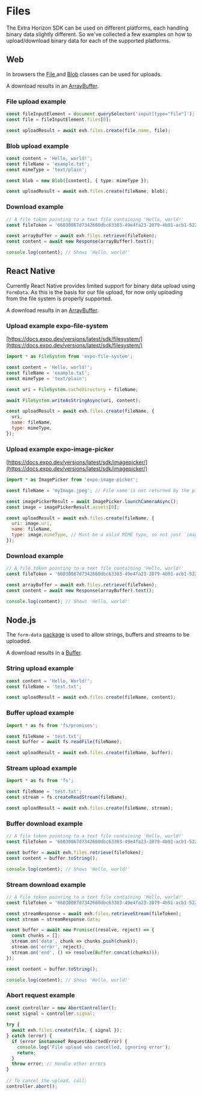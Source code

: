 # Files

The Extra Horizon SDK can be used on different platforms, each handling binary data slightly different. So we've collected a few examples on how to upload/download binary data for each of the supported platforms.

## Web

In browsers the [File ](https://developer.mozilla.org/en-US/docs/Web/API/File)and [Blob](https://developer.mozilla.org/en-US/docs/Web/API/Blob) classes can be used for uploads.

A download results in an [ArrayBuffer](https://developer.mozilla.org/en-US/docs/Web/JavaScript/Reference/Global_Objects/ArrayBuffer).

### File upload example

```javascript
const fileInputElement = document.querySelector('input[type="file"]');
const file = fileInputElement.files[0];

const uploadResult = await exh.files.create(file.name, file);
```

### Blob upload example

```typescript
const content = 'Hello, world!';
const fileName = 'example.txt';
const mimeType = 'text/plain';

const blob = new Blob([content], { type: mimeType });

const uploadResult = await exh.files.create(fileName, blob);
```

### Download example

```typescript
// A file token pointing to a text file containing 'Hello, world!'
const fileToken = '66030067d7342660dbc63303-49e4fa23-2079-4b91-acb1-5221ecee8393';

const arrayBuffer = await exh.files.retrieve(fileToken);
const content = await new Response(arrayBuffer).text();

console.log(content); // Shows 'Hello, world!'
```

## React Native

Currently React Native provides limited support for binary data upload using `FormData`. As this is the basis for our file upload, for now only uploading from the file system is properly supported.

A download results in an [ArrayBuffer](https://developer.mozilla.org/en-US/docs/Web/JavaScript/Reference/Global_Objects/ArrayBuffer).

### Upload example expo-file-system

[https://docs.expo.dev/versions/latest/sdk/filesystem/](https://docs.expo.dev/versions/latest/sdk/filesystem/)

```javascript
import * as FileSystem from 'expo-file-system';

const content = 'Hello, world!';
const fileName = 'example.txt';
const mimeType = 'text/plain';

const uri = FileSystem.cacheDirectory + fileName;

await FileSystem.writeAsStringAsync(uri, content);

const uploadResult = await exh.files.create(fileName, {
  uri,
  name: fileName,
  type: mimeType,
});
```

### Upload example expo-image-picker

[https://docs.expo.dev/versions/latest/sdk/imagepicker/](https://docs.expo.dev/versions/latest/sdk/imagepicker/)

```javascript
import * as ImagePicker from 'expo-image-picker';

const fileName = 'myImage.jpeg'; // File name is not returned by the picker on iOS

const imagePickerResult = await ImagePicker.launchCameraAsync();
const image = imagePickerResult.assets[0];

const uploadResult = await exh.files.create(fileName, {
  uri: image.uri,
  name: fileName,
  type: image.mimeType, // Must be a valid MIME type, so not just `image.type`
});
```

### Download example

```javascript
// A file token pointing to a text file containing 'Hello, world!'
const fileToken = '66030067d7342660dbc63303-49e4fa23-2079-4b91-acb1-5221ecee8393';

const arrayBuffer = await exh.files.retrieve(fileToken);
const content = await new Response(arrayBuffer).text();

console.log(content); // Shows 'Hello, world!'
```

## Node.js

The `form-data` [package](https://www.npmjs.com/package/form-data) is used to allow strings, buffers and streams to be uploaded.

A download results in a [Buffer](https://nodejs.org/api/buffer.html#class-buffer).

### String upload example

```javascript
const content = 'Hello, World!';
const fileName = 'test.txt';

const uploadResult = await exh.files.create(fileName, content);
```

### Buffer upload example

```javascript
import * as fs from 'fs/promises';

const fileName = 'test.txt';
const buffer = await fs.readFile(fileName);

const uploadResult = await exh.files.create(fileName, buffer);
```

### Stream upload example

```javascript
import * as fs from 'fs';

const fileName = 'test.txt';
const stream = fs.createReadStream(fileName);

const uploadResult = await exh.files.create(fileName, stream);
```

### Buffer download example

```javascript
// A file token pointing to a text file containing 'Hello, world!'
const fileToken = '66030067d7342660dbc63303-49e4fa23-2079-4b91-acb1-5221ecee8393';

const buffer = await exh.files.retrieve(fileToken);
const content = buffer.toString();

console.log(content); // Shows 'Hello, world!'
```

### Stream download example

```javascript
// A file token pointing to a text file containing 'Hello, world!'
const fileToken = '66030067d7342660dbc63303-49e4fa23-2079-4b91-acb1-5221ecee8393';

const streamResponse = await exh.files.retrieveStream(fileToken);
const stream = streamResponse.data;

const buffer = await new Promise((resolve, reject) => {
  const chunks = [];
  stream.on('data', chunk => chunks.push(chunk));
  stream.on('error', reject);
  stream.on('end', () => resolve(Buffer.concat(chunks)));
});

const content = buffer.toString();

console.log(content); // Shows 'Hello, world!'
```

### Abort request example

```typescript
const controller = new AbortController();
const signal = controller.signal;
     
try {
  await exh.files.create(file, { signal });
} catch (error) {
  if (error instanceof RequestAbortedError) {
    console.log('File upload was cancelled, ignoring error');
    return;
  }
  throw error; // Handle other errors
}
     
// To cancel the upload, call:
controller.abort();
```
